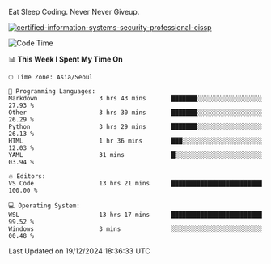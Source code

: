 Eat Sleep Coding.
Never Never Giveup.

[![certified-information-systems-security-professional-cissp](https://user-images.githubusercontent.com/44606727/157613689-acd84ec6-5f8f-4e79-89d9-a8d51f033634.png)](https://www.credly.com/badges/f394a010-85a0-450b-9136-8043af01d71c/public_url)

<!--START_SECTION:waka-->
![Code Time](http://img.shields.io/badge/Code%20Time-3%2C662%20hrs%2010%20mins-blue)

📊 **This Week I Spent My Time On** 

```text
🕑︎ Time Zone: Asia/Seoul

💬 Programming Languages: 
Markdown                 3 hrs 43 mins       ███████░░░░░░░░░░░░░░░░░░   27.93 % 
Other                    3 hrs 30 mins       ███████░░░░░░░░░░░░░░░░░░   26.29 % 
Python                   3 hrs 29 mins       ███████░░░░░░░░░░░░░░░░░░   26.13 % 
HTML                     1 hr 36 mins        ███░░░░░░░░░░░░░░░░░░░░░░   12.03 % 
YAML                     31 mins             █░░░░░░░░░░░░░░░░░░░░░░░░   03.94 % 

🔥 Editors: 
VS Code                  13 hrs 21 mins      █████████████████████████   100.00 % 

💻 Operating System: 
WSL                      13 hrs 17 mins      █████████████████████████   99.52 % 
Windows                  3 mins              ░░░░░░░░░░░░░░░░░░░░░░░░░   00.48 % 
```


 Last Updated on 19/12/2024 18:36:33 UTC
<!--END_SECTION:waka-->
